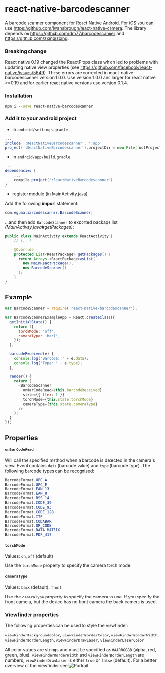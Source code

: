 # react-native-barcodescanner

A barcode scanner component for React Native Android. For iOS you can use https://github.com/lwansbrough/react-native-camera. The library depends on https://github.com/dm77/barcodescanner and https://github.com/zxing/zxing.

### Breaking change

React native 0.19 changed the ReactProps class which led to problems with updating native view properties (see https://github.com/facebook/react-native/issues/5649). These errors are corrected in react-native-barcodescanner version 1.0.0. Use version 1.0.0 and larger for react native >=0.19 and for earlier react native versions use version 0.1.4.

### Installation

```bash
npm i --save react-native-barcodescanner
```

### Add it to your android project

* In `android/settings.gradle`

```gradle
...
include ':ReactNativeBarcodescanner', ':app'
project(':ReactNativeBarcodescanner').projectDir = new File(rootProject.projectDir, '../node_modules/react-native-barcodescanner/android')
```

* In `android/app/build.gradle`

```gradle
...
dependencies {
    ...
    compile project(':ReactNativeBarcodescanner')
}
```

* register module (in MainActivity.java)

Add the following **import** statement:
```Java
com.eguma.barcodescanner.BarcodeScanner;
```

...and then add `BarcodeScanner` to exported package list *(MainActivity.java#getPackages)*:

```Java
public class MainActivity extends ReactActivity {
    // (...)

    @Override
    protected List<ReactPackage> getPackages() {
      return Arrays.<ReactPackage>asList(
        new MainReactPackage(),
        new BarcodeScanner()
      );
    }
}
```

## Example
```javascript
var BarcodeScanner = require('react-native-barcodescanner');

var BarcodeScannerExampleApp = React.createClass({
  getInitialState() {
    return ({
      torchMode: 'off',
      cameraType: 'back',
    });
  },

  barcodeReceived(e) {
    console.log('Barcode: ' + e.data);
    console.log('Type: ' + e.type);
  },

  render() {
    return (
      <BarcodeScanner
        onBarCodeRead={this.barcodeReceived}
        style={{ flex: 1 }}
        torchMode={this.state.torchMode}
        cameraType={this.state.cameraType}
      />
    );
  }
});
```

## Properties

#### `onBarCodeRead`

Will call the specified method when a barcode is detected in the camera's view.
Event contains `data` (barcode value) and `type` (barcode type).
The following barcode types can be recognised:

```java
BarcodeFormat.UPC_A
BarcodeFormat.UPC_E
BarcodeFormat.EAN_13
BarcodeFormat.EAN_8
BarcodeFormat.RSS_14
BarcodeFormat.CODE_39
BarcodeFormat.CODE_93
BarcodeFormat.CODE_128
BarcodeFormat.ITF
BarcodeFormat.CODABAR
BarcodeFormat.QR_CODE
BarcodeFormat.DATA_MATRIX
BarcodeFormat.PDF_417
```

#### `torchMode`

Values:
`on`,
`off` (default)

Use the `torchMode` property to specify the camera torch mode.

#### `cameraType`

Values:
`back` (default),
`front`

Use the `cameraType` property to specify the camera to use. If you specify the front camera, but the device has no front camera the back camera is used.

### Viewfinder properties

The following properties can be used to style the viewfinder:

`viewFinderBackgroundColor`,
`viewFinderBorderColor`,
`viewFinderBorderWidth`,
`viewFinderBorderLength`,
`viewFinderDrawLaser`,
`viewFinderLaserColor`

All color values are strings and must be specified as `#AARRGGBB` (alpha, red, green, blue). `viewFinderBorderWidth` and `viewFinderBorderLength` are numbers, `viewFinderDrawLaser` is either `true` or `false` (default). For a better overview of the viewfinder see ![Portrait](https://raw.github.com/ideacreation/react-native-barcodescanner/master/screenshot.png).
